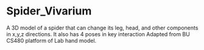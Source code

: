 # Spider_Vivarium
A 3D model of a spider that can change its leg, head, and other components in x,y,z directions. It also has 4 poses in key interaction
Adapted from BU CS480 platform of Lab hand model.
